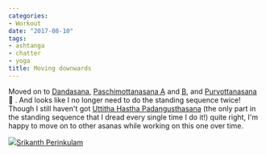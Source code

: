 ```yaml
---
categories:
- Workout
date: "2017-08-10"
tags:
- ashtanga
- chatter
- yoga
title: Moving downwards
---
```


Moved on to [Dandasana](https://www.ashtangayoga.info/practice/primary-series-yoga-chikitsa/item/dandasana/), [Paschimottanasana A](https://www.ashtangayoga.info/practice/primary-series-yoga-chikitsa/item/paschimottanasana-a/) and [B](https://www.ashtangayoga.info/practice/primary-series-yoga-chikitsa/item/paschimottanasana-b/), and [Purvottanasana](https://www.ashtangayoga.info/practice/primary-series-yoga-chikitsa/item/purvottanasana/) :clap: . And looks like I no longer need to do the standing sequence twice! Though I still haven't got [Uttitha Hastha Padangusthasana](https://www.ashtangayoga.info/practice/primary-series-yoga-chikitsa/item/utthita-hasta-padangushthasana/) (the only part in the standing sequence that I dread every single time I do it!) quite right, I'm happy to move on to other asanas while working on this one over time.

![](images/cropped-cropped-SP01-550afdebv1_site_icon.png)[Srikanth Perinkulam](https://srikanthperinkulam.com)
